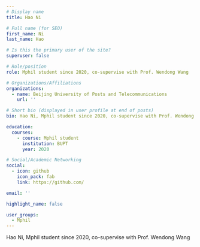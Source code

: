 ```yaml
---
# Display name
title: Hao Ni

# Full name (for SEO)
first_name: Ni
last_name: Hao

# Is this the primary user of the site?
superuser: false

# Role/position
role: Mphil student since 2020, co-supervise with Prof. Wendong Wang

# Organizations/Affiliations
organizations:
  - name: Beijing University of Posts and Telecommunications
    url: ''

# Short bio (displayed in user profile at end of posts)
bio: Hao Ni, Mphil student since 2020, co-supervise with Prof. Wendong Wang

education:
  courses:
    - course: Mphil student
      institution: BUPT
      year: 2020

# Social/Academic Networking
social:
  - icon: github
    icon_pack: fab
    link: https://github.com/

email: ''

highlight_name: false

user_groups:
  - Mphil
---
```

Hao Ni, Mphil student since 2020, co-supervise with Prof. Wendong Wang
